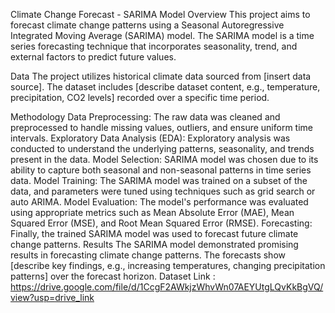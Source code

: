 Climate Change Forecast - SARIMA Model
Overview
This project aims to forecast climate change patterns using a Seasonal Autoregressive Integrated Moving Average (SARIMA) model. The SARIMA model is a time series forecasting technique that incorporates seasonality, trend, and external factors to predict future values.

Data
The project utilizes historical climate data sourced from [insert data source]. The dataset includes [describe dataset content, e.g., temperature, precipitation, CO2 levels] recorded over a specific time period.

Methodology
Data Preprocessing: The raw data was cleaned and preprocessed to handle missing values, outliers, and ensure uniform time intervals.
Exploratory Data Analysis (EDA): Exploratory analysis was conducted to understand the underlying patterns, seasonality, and trends present in the data.
Model Selection: SARIMA model was chosen due to its ability to capture both seasonal and non-seasonal patterns in time series data.
Model Training: The SARIMA model was trained on a subset of the data, and parameters were tuned using techniques such as grid search or auto ARIMA.
Model Evaluation: The model's performance was evaluated using appropriate metrics such as Mean Absolute Error (MAE), Mean Squared Error (MSE), and Root Mean Squared Error (RMSE).
Forecasting: Finally, the trained SARIMA model was used to forecast future climate change patterns.
Results
The SARIMA model demonstrated promising results in forecasting climate change patterns. The forecasts show [describe key findings, e.g., increasing temperatures, changing precipitation patterns] over the forecast horizon.
Dataset Link : https://drive.google.com/file/d/1CcgF2AWkjzWhvWn07AEYUtgLQvKkBgVQ/view?usp=drive_link
